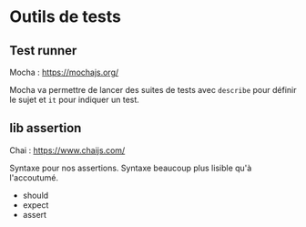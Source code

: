 # Outils de tests

## Test runner

Mocha : https://mochajs.org/

Mocha va permettre de lancer des suites de tests avec `describe` pour définir le sujet et `it` pour indiquer un test.

## lib assertion

Chai : https://www.chaijs.com/

Syntaxe pour nos assertions. Syntaxe beaucoup plus lisible qu'à l'accoutumé.

- should
- expect
- assert



